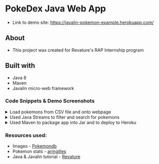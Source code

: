 # PokeDex Java Web App

- Link to demo site: https://javalin-pokemon-example.herokuapp.com/

## About

- This project was created for Revature's RAP Internship program

## Built with

- Java 8
- Maven
- Javalin micro-web framework 

### Code Snippets & Demo Screenshots

<details>
  <summary>Load pokemons from CSV file and onto webpage</summary>
  
  ![image](https://user-images.githubusercontent.com/14286113/156497708-1e430249-5b56-442b-aaf1-cd1d07fe871c.png)
  ![image](https://user-images.githubusercontent.com/14286113/156497072-29415af9-b36f-42e8-9137-d2b23fc7f456.png)
  
</details>

<details>
  <summary>Used Java Streams to filter and search for pokemons</summary>
  
  ![image](https://user-images.githubusercontent.com/14286113/156496953-5fb8d848-c33e-4779-a300-9b2bb6609a58.png)
  
  ![image](https://user-images.githubusercontent.com/14286113/156497990-7c70a830-86e6-4e74-9d91-b7b4d8916243.png)

</details>

<details>
  <summary>Used Maven to package app into Jar and to deploy to Heroku</summary>

![image](https://user-images.githubusercontent.com/14286113/156497481-8111356f-9616-484d-9c06-2c46ae17ce46.png)

</details>

### Resources used:

- Images - [Pokemondb](https://pokemondb.net/sprites)
- Pokemon stats - [armgilles](https://gist.github.com/armgilles/194bcff35001e7eb53a2a8b441e8b2c6)
- Java & Javalin tutorial - [Revature](https://revature.com/learn-to-code/)
